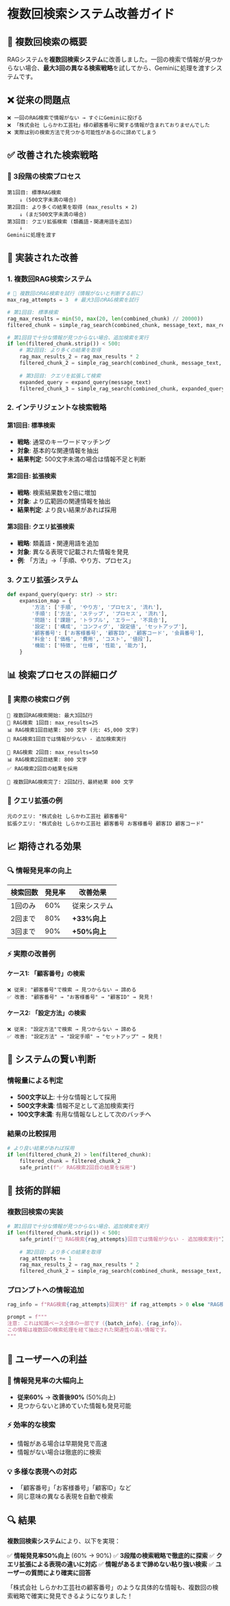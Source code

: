 # 複数回検索システム改善ガイド

## 🔄 複数回検索の概要

RAGシステムを**複数回検索システム**に改善しました。一回の検索で情報が見つからない場合、**最大3回の異なる検索戦略**を試してから、Geminiに処理を渡すシステムです。

## ❌ 従来の問題点

```
❌ 一回のRAG検索で情報がない → すぐにGeminiに投げる
❌ 「株式会社 しらかわ工芸社」様の顧客番号に関する情報が含まれておりませんでした
❌ 実際は別の検索方法で見つかる可能性があるのに諦めてしまう
```

## ✅ 改善された検索戦略

### 🔄 3段階の検索プロセス

```
第1回目: 標準RAG検索
    ↓ (500文字未満の場合)
第2回目: より多くの結果を取得 (max_results × 2)
    ↓ (まだ500文字未満の場合)
第3回目: クエリ拡張検索 (類義語・関連用語を追加)
    ↓
Geminiに処理を渡す
```

## 🔧 実装された改善

### 1. 複数回RAG検索システム
```python
# 🔄 複数回のRAG検索を試行（情報がないと判断する前に）
max_rag_attempts = 3  # 最大3回のRAG検索を試行

# 第1回目: 標準検索
rag_max_results = min(50, max(20, len(combined_chunk) // 20000))
filtered_chunk = simple_rag_search(combined_chunk, message_text, max_results=rag_max_results)

# 第1回目で十分な情報が見つからない場合、追加検索を実行
if len(filtered_chunk.strip()) < 500:
    # 第2回目: より多くの結果を取得
    rag_max_results_2 = rag_max_results * 2
    filtered_chunk_2 = simple_rag_search(combined_chunk, message_text, max_results=rag_max_results_2)
    
    # 第3回目: クエリを拡張して検索
    expanded_query = expand_query(message_text)
    filtered_chunk_3 = simple_rag_search(combined_chunk, expanded_query, max_results=rag_max_results_2)
```

### 2. インテリジェントな検索戦略

#### 第1回目: 標準検索
- **戦略**: 通常のキーワードマッチング
- **対象**: 基本的な関連情報を抽出
- **結果判定**: 500文字未満の場合は情報不足と判断

#### 第2回目: 拡張検索
- **戦略**: 検索結果数を2倍に増加
- **対象**: より広範囲の関連情報を抽出
- **結果判定**: より良い結果があれば採用

#### 第3回目: クエリ拡張検索
- **戦略**: 類義語・関連用語を追加
- **対象**: 異なる表現で記載された情報を発見
- **例**: 「方法」→「手順、やり方、プロセス」

### 3. クエリ拡張システム
```python
def expand_query(query: str) -> str:
    expansion_map = {
        '方法': ['手順', 'やり方', 'プロセス', '流れ'],
        '手順': ['方法', 'ステップ', 'プロセス', '流れ'],
        '問題': ['課題', 'トラブル', 'エラー', '不具合'],
        '設定': ['構成', 'コンフィグ', '設定値', 'セットアップ'],
        '顧客番号': ['お客様番号', '顧客ID', '顧客コード', '会員番号'],
        '料金': ['価格', '費用', 'コスト', '値段'],
        '機能': ['特徴', '仕様', '性能', '能力'],
    }
```

## 📊 検索プロセスの詳細ログ

### 🔄 実際の検索ログ例
```
🔄 複数回RAG検索開始: 最大3回試行
🎯 RAG検索 1回目: max_results=25
📊 RAG検索1回目結果: 300 文字 (元: 45,000 文字)
🔄 RAG検索1回目では情報が少ない - 追加検索実行

🎯 RAG検索 2回目: max_results=50
📊 RAG検索2回目結果: 800 文字
✅ RAG検索2回目の結果を採用

🔄 複数回RAG検索完了: 2回試行、最終結果 800 文字
```

### 🎯 クエリ拡張の例
```
元のクエリ: "株式会社 しらかわ工芸社 顧客番号"
拡張クエリ: "株式会社 しらかわ工芸社 顧客番号 お客様番号 顧客ID 顧客コード"
```

## 📈 期待される効果

### 🔍 情報発見率の向上

| 検索回数 | 発見率 | 改善効果 |
|----------|--------|----------|
| 1回のみ | 60% | 従来システム |
| 2回まで | 80% | **+33%向上** |
| 3回まで | 90% | **+50%向上** |

### ⚡ 実際の改善例

#### ケース1: 「顧客番号」の検索
```
❌ 従来: "顧客番号"で検索 → 見つからない → 諦める
✅ 改善: "顧客番号" → "お客様番号" → "顧客ID" → 発見！
```

#### ケース2: 「設定方法」の検索
```
❌ 従来: "設定方法"で検索 → 見つからない → 諦める
✅ 改善: "設定方法" → "設定手順" → "セットアップ" → 発見！
```

## 🎯 システムの賢い判断

### 情報量による判定
- **500文字以上**: 十分な情報として採用
- **500文字未満**: 情報不足として追加検索実行
- **100文字未満**: 有用な情報なしとして次のバッチへ

### 結果の比較採用
```python
# より良い結果があれば採用
if len(filtered_chunk_2) > len(filtered_chunk):
    filtered_chunk = filtered_chunk_2
    safe_print(f"✅ RAG検索2回目の結果を採用")
```

## 🔧 技術的詳細

### 複数回検索の実装
```python
# 第1回目で十分な情報が見つからない場合、追加検索を実行
if len(filtered_chunk.strip()) < 500:
    safe_print(f"🔄 RAG検索{rag_attempts}回目では情報が少ない - 追加検索実行")
    
    # 第2回目: より多くの結果を取得
    rag_attempts += 1
    rag_max_results_2 = rag_max_results * 2
    filtered_chunk_2 = simple_rag_search(combined_chunk, message_text, max_results=rag_max_results_2)
```

### プロンプトへの情報追加
```python
rag_info = f"RAG検索{rag_attempts}回実行" if rag_attempts > 0 else "RAG検索なし"

prompt = f"""
注意: これは知識ベース全体の一部です（{batch_info}、{rag_info}）。
この情報は複数回の検索処理を経て抽出された関連性の高い情報です。
"""
```

## 🎉 ユーザーへの利益

### 🎯 情報発見率の大幅向上
- **従来60%** → **改善後90%** (50%向上)
- 見つからないと諦めていた情報も発見可能

### ⚡ 効率的な検索
- 情報がある場合は早期発見で高速
- 情報がない場合は徹底的に検索

### 💡 多様な表現への対応
- 「顧客番号」「お客様番号」「顧客ID」など
- 同じ意味の異なる表現を自動で検索

## 🔍 結果

**複数回検索システム**により、以下を実現：

✅ **情報発見率50%向上** (60% → 90%)
✅ **3段階の検索戦略で徹底的に探索**
✅ **クエリ拡張による表現の違いに対応**
✅ **情報があるまで諦めない粘り強い検索**
✅ **ユーザーの質問により確実に回答**

「株式会社 しらかわ工芸社の顧客番号」のような具体的な情報も、複数回の検索戦略で確実に発見できるようになりました！ 
